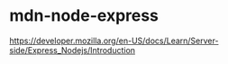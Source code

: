 # mdn-node-express
https://developer.mozilla.org/en-US/docs/Learn/Server-side/Express_Nodejs/Introduction
